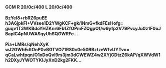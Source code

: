 #### GCM R 20/0c/400 L 20/0c/400
**BzYeI8+rbRZ6puEE**<br/>**h3A6jpkFI+VVsee1D2YWgKCF+gk/lNmG+fkdFEsHofg=**<br/>**guqv1T3WKBdoYHZKnr6Fb1ZfOPmFZQgpOf/w9yfp2V79PvcyJu0z1F0oJBaplC4pNUWASqyUhSQGWRFc...**<br/><br/>
**Pia+LMRs/qNehXyK**<br/>**wJ2GWhEdtOnP0vBGTVO71RS0x0e50RBztzeWfvUYTvo=**<br/>**qCaLwhfpqn/O1oDoQvl9rs3jm3dCWEWZ4w2XYjGDtzZ6kAP/qXWVdW1h2DXyJYWOTYKIJyXnD2kg2FKK...**